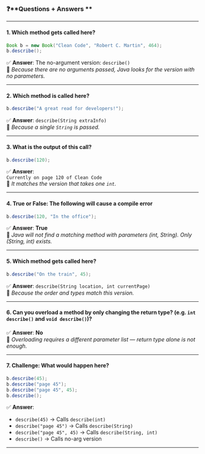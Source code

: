 

### ❓**Questions + Answers **

---

#### **1. Which method gets called here?**

```java
Book b = new Book("Clean Code", "Robert C. Martin", 464);
b.describe();
```

✅ **Answer**: The no-argument version: `describe()`  
🧠 *Because there are no arguments passed, Java looks for the version with no parameters.*

---

#### **2. Which method is called here?**

```java
b.describe("A great read for developers!");
```

✅ **Answer**: `describe(String extraInfo)`  
🧠 *Because a single `String` is passed.*

---

#### **3. What is the output of this call?**

```java
b.describe(120);
```

✅ **Answer**:  
`Currently on page 120 of Clean Code`  
🧠 *It matches the version that takes one `int`.*

---

#### **4. True or False: The following will cause a compile error**

```java
b.describe(120, "In the office");
```

✅ **Answer**: **True**  
🧠 *Java will not find a matching method with parameters (int, String). Only (String, int) exists.*

---

#### **5. Which method gets called here?**

```java
b.describe("On the train", 45);
```

✅ **Answer**: `describe(String location, int currentPage)`  
🧠 *Because the order and types match this version.*

---

#### **6. Can you overload a method by only changing the return type? (e.g. `int describe()` and `void describe()`)?**

✅ **Answer**: **No**  
🧠 *Overloading requires a different parameter list — return type alone is not enough.*

---

#### **7. Challenge: What would happen here?**

```java
b.describe(45);
b.describe("page 45");
b.describe("page 45", 45);
b.describe();
```

✅ **Answer**:

- `describe(45)` → Calls `describe(int)`
- `describe("page 45")` → Calls `describe(String)`
- `describe("page 45", 45)` → Calls `describe(String, int)`
- `describe()` → Calls no-arg version

---
